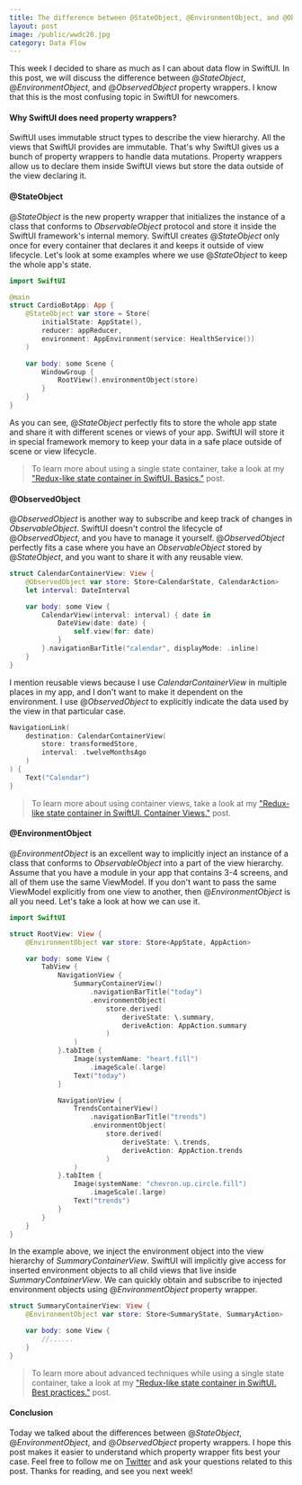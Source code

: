 ```yaml
---
title: The difference between @StateObject, @EnvironmentObject, and @ObservedObject in SwiftUI
layout: post
image: /public/wwdc20.jpg
category: Data Flow
---
```


This week I decided to share as much as I can about data flow in SwiftUI. In this post, we will discuss the difference between @*StateObject*, @*EnvironmentObject*, and @*ObservedObject* property wrappers. I know that this is the most confusing topic in SwiftUI for newcomers.

#### Why SwiftUI does need property wrappers?
SwiftUI uses immutable struct types to describe the view hierarchy. All the views that SwiftUI provides are immutable. That's why SwiftUI gives us a bunch of property wrappers to handle data mutations. Property wrappers allow us to declare them inside SwiftUI views but store the data outside of the view declaring it.

#### @StateObject
@*StateObject* is the new property wrapper that initializes the instance of a class that conforms to *ObservableObject* protocol and store it inside the SwiftUI framework's internal memory. SwiftUI creates @*StateObject* only once for every container that declares it and keeps it outside of view lifecycle. Let's look at some examples where we use @*StateObject* to keep the whole app's state.

```swift
import SwiftUI

@main
struct CardioBotApp: App {
    @StateObject var store = Store(
        initialState: AppState(),
        reducer: appReducer,
        environment: AppEnvironment(service: HealthService())
    )

    var body: some Scene {
        WindowGroup {
            RootView().environmentObject(store)
        }
    }
}
```

As you can see, @*StateObject* perfectly fits to store the whole app state and share it with different scenes or views of your app. SwiftUI will store it in special framework memory to keep your data in a safe place outside of scene or view lifecycle.

> To learn more about using a single state container, take a look at my ["Redux-like state container in SwiftUI. Basics."](/2019/09/18/redux-like-state-container-in-swiftui/) post.

#### @ObservedObject
@*ObservedObject* is another way to subscribe and keep track of changes in *ObservableObject*. SwiftUI doesn't control the lifecycle of @*ObservedObject*, and you have to manage it yourself. @*ObservedObject* perfectly fits a case where you have an *ObservableObject* stored by @*StateObject*, and you want to share it with any reusable view.

```swift
struct CalendarContainerView: View {
    @ObservedObject var store: Store<CalendarState, CalendarAction>
    let interval: DateInterval

    var body: some View {
        CalendarView(interval: interval) { date in
            DateView(date: date) {
                self.view(for: date)
            }
        }.navigationBarTitle("calendar", displayMode: .inline)
    }
}
```

I mention reusable views because I use *CalendarContainerView* in multiple places in my app, and I don't want to make it dependent on the environment. I use @*ObservedObject* to explicitly indicate the data used by the view in that particular case.

```swift
NavigationLink(
    destination: CalendarContainerView(
        store: transformedStore,
        interval: .twelveMonthsAgo
    )
) {
    Text("Calendar")
}
```

> To learn more about using container views, take a look at my ["Redux-like state container in SwiftUI. Container Views."](/2019/10/02/redux-like-state-container-in-swiftui-part3/) post.

#### @EnvironmentObject
@*EnvironmentObject* is an excellent way to implicitly inject an instance of a class that conforms to *ObservableObject* into a part of the view hierarchy. Assume that you have a module in your app that contains 3-4 screens, and all of them use the same ViewModel. If you don't want to pass the same ViewModel explicitly from one view to another, then @*EnvironmentObject* is all you need. Let's take a look at how we can use it.

```swift
import SwiftUI

struct RootView: View {
    @EnvironmentObject var store: Store<AppState, AppAction>

    var body: some View {
        TabView {
            NavigationView {
                SummaryContainerView()
                    .navigationBarTitle("today")
                    .environmentObject(
                        store.derived(
                            deriveState: \.summary,
                            deriveAction: AppAction.summary
                        )
                )
            }.tabItem {
                Image(systemName: "heart.fill")
                    .imageScale(.large)
                Text("today")
            }

            NavigationView {
                TrendsContainerView()
                    .navigationBarTitle("trends")
                    .environmentObject(
                        store.derived(
                            deriveState: \.trends,
                            deriveAction: AppAction.trends
                        )
                )
            }.tabItem {
                Image(systemName: "chevron.up.circle.fill")
                    .imageScale(.large)
                Text("trends")
            }
        }
    }
}
```

In the example above, we inject the environment object into the view hierarchy of *SummaryContainerView*. SwiftUI will implicitly give access for inserted environment objects to all child views that live inside *SummaryContainerView*. We can quickly obtain and subscribe to injected environment objects using @*EnvironmentObject* property wrapper.

```swift
struct SummaryContainerView: View {
    @EnvironmentObject var store: Store<SummaryState, SummaryAction>

    var body: some View {
        //......
    }
}
```

> To learn more about advanced techniques while using a single state container, take a look at my ["Redux-like state container in SwiftUI. Best practices."](/2019/09/25/redux-like-state-container-in-swiftui-part2/) post.

#### Conclusion
Today we talked about the differences between @*StateObject*, @*EnvironmentObject*, and @*ObservedObject* property wrappers. I hope this post makes it easier to understand which property wrapper fits best your case. Feel free to follow me on [Twitter](https://twitter.com/mecid) and ask your questions related to this post. Thanks for reading, and see you next week!